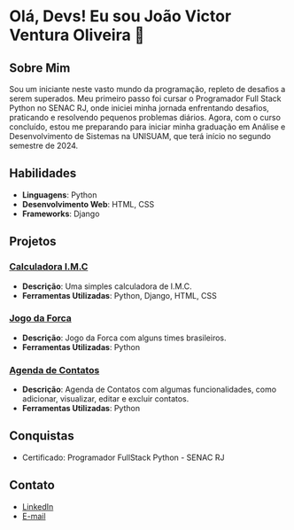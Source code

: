 # Olá, Devs! Eu sou João Victor Ventura Oliveira 👋

## Sobre Mim
Sou um iniciante neste vasto mundo da programação, repleto de desafios a serem superados. Meu primeiro passo foi cursar o Programador Full Stack Python no SENAC RJ, onde iniciei minha jornada enfrentando desafios, praticando e resolvendo pequenos problemas diários. Agora, com o curso concluído, estou me preparando para iniciar minha graduação em Análise e Desenvolvimento de Sistemas na UNISUAM, que terá início no segundo semestre de 2024.

## Habilidades
- **Linguagens**: Python
- **Desenvolvimento Web**: HTML, CSS
- **Frameworks**: Django

## Projetos
### [Calculadora I.M.C](https://github.com/Venturaa10/projeto_imc)
- **Descrição**: Uma simples calculadora de I.M.C.
- **Ferramentas Utilizadas**: Python, Django, HTML, CSS

### [Jogo da Forca](https://github.com/Venturaa10/jogo_da_forca)
- **Descrição**: Jogo da Forca com alguns times brasileiros.
- **Ferramentas Utilizadas**: Python

### [Agenda de Contatos](https://github.com/Venturaa10/agenda_de_contatos)
- **Descrição**: Agenda de Contatos com algumas funcionalidades, como adicionar, visualizar, editar e excluir contatos.
- **Ferramentas Utilizadas**: Python

## Conquistas
- Certificado: Programador FullStack Python - SENAC RJ

## Contato
- [LinkedIn](https://www.linkedin.com/in/joão-victor-ventura-oliveira)
- [E-mail](mailto:joao.victor.ventura25@gmail.com)
